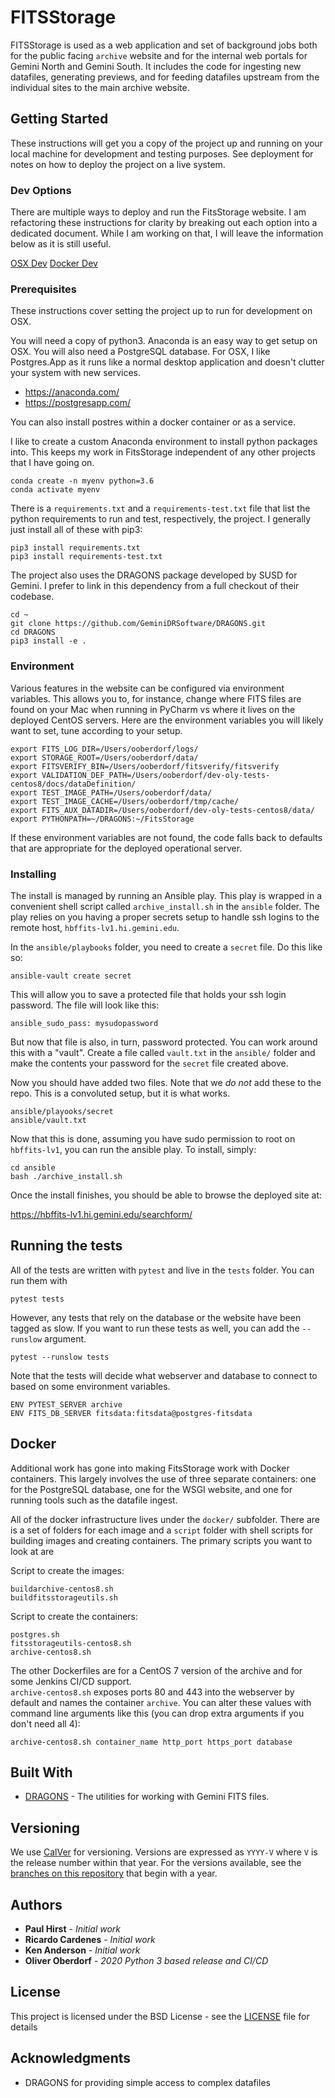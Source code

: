 # FITSStorage

FITSStorage is used as a web application and set of background jobs both for the public facing `archive` website and
for the internal web portals for Gemini North and Gemini South.  It includes the code for ingesting new datafiles,
generating previews, and for feeding datafiles upstream from the individual sites to the main archive website.

## Getting Started

These instructions will get you a copy of the project up and running on your local machine for development and testing purposes. See deployment for notes on how to deploy the project on a live system.

### Dev Options

There are multiple ways to deploy and run the FitsStorage website.  I am refactoring these instructions for
clarity by breaking out each option into a dedicated document.  While I am working on that, I will leave the
information below as it is still useful.

[OSX Dev](docs/OSX.md)
[Docker Dev](docs/DockerDev.md)

### Prerequisites

These instructions cover setting the project up to run for development on OSX.

You will need a copy of python3.  Anaconda is an easy way to get setup on OSX.  You will also need a PostgreSQL 
database.  For OSX, I like Postgres.App as it runs like a normal desktop application and doesn't clutter your 
system with new services.

 * https://anaconda.com/
 * https://postgresapp.com/

You can also install postres within a docker container or as a service.

I like to create a custom Anaconda environment to install python packages into.  This keeps my work in FitsStorage
independent of any other projects that I have going on.

```
conda create -n myenv python=3.6
conda activate myenv
```

There is a `requirements.txt` and a `requirements-test.txt` file that list the python requirements to run and test,
respectively, the project.  I generally just install all of these with pip3:

```
pip3 install requirements.txt
pip3 install requirements-test.txt
```

The project also uses the DRAGONS package developed by SUSD for Gemini.  I prefer to link in this dependency from a
full checkout of their codebase.

```
cd ~
git clone https://github.com/GeminiDRSoftware/DRAGONS.git
cd DRAGONS
pip3 install -e .
```

### Environment

Various features in the website can be configured via environment variables.  This allows you to, for instance,
change where FITS files are found on your Mac when running in PyCharm vs where it lives on the deployed CentOS servers.
Here are the environment variables you will likely want to set, tune according to your setup.

```shell script
export FITS_LOG_DIR=/Users/ooberdorf/logs/
export STORAGE_ROOT=/Users/ooberdorf/data/
export FITSVERIFY_BIN=/Users/ooberdorf/fitsverify/fitsverify
export VALIDATION_DEF_PATH=/Users/ooberdorf/dev-oly-tests-centos8/docs/dataDefinition/
export TEST_IMAGE_PATH=/Users/ooberdorf/data/
export TEST_IMAGE_CACHE=/Users/ooberdorf/tmp/cache/
export FITS_AUX_DATADIR=/Users/ooberdorf/dev-oly-tests-centos8/data/
export PYTHONPATH=~/DRAGONS:~/FitsStorage
```

If these environment variables are not found, the code falls back to defaults that are appropriate for the deployed
operational server.

### Installing

The install is managed by running an Ansible play.  This play is wrapped in a convenient shell script called
`archive_install.sh` in the `ansible` folder.  The play relies on you having a proper secrets setup to handle ssh
logins to the remote host, `hbffits-lv1.hi.gemini.edu`.

In the `ansible/playbooks` folder, you need to create a `secret` file.  Do this like so:

```
ansible-vault create secret
```

This will allow you to save a protected file that holds your ssh login password.  The file will look like this:

```
ansible_sudo_pass: mysudopassword
```

But now that file is also, in turn, password protected.  You can work around this with a "vault".  Create a file called
`vault.txt` in the `ansible/` folder and make the contents your password for the `secret` file created above.

Now you should have added two files.  Note that we *do not* add these to the repo.  This is a convoluted setup, but it
is what works.

```
ansible/playooks/secret
ansible/vault.txt
```

Now that this is done, assuming you have sudo permission to root on `hbffits-lv1`, you can run the ansible play.
To install, simply:

```
cd ansible
bash ./archive_install.sh
```

Once the install finishes, you should be able to browse the deployed site at:

https://hbffits-lv1.hi.gemini.edu/searchform/

## Running the tests

All of the tests are written with `pytest` and live in the `tests` folder.  You can run them with

`pytest tests`

However, any tests that rely on the database or the website have been tagged as slow.  If you want to run these tests
as well, you can add the `--runslow` argument.

`pytest --runslow tests`

Note that the tests will decide what webserver and database to connect to based on some environment variables.

```shell script
ENV PYTEST_SERVER archive
ENV FITS_DB_SERVER fitsdata:fitsdata@postgres-fitsdata
```

## Docker

Additional work has gone into making FitsStorage work with Docker containers.  This largely involves the use of three
separate containers: one for the PostgreSQL database, one for the WSGI website, and one for running tools such as the
datafile ingest.

All of the docker infrastructure lives under the `docker/` subfolder.  There are is a set of folders for each image
and a `script` folder with shell scripts for building images and creating containers.  The primary scripts you want to
look at are

Script to create the images:

```shell script
buildarchive-centos8.sh
buildfitsstorageutils.sh
```

Script to create the containers:

```shell script
postgres.sh
fitsstorageutils-centos8.sh
archive-centos8.sh
```

The other Dockerfiles are for a CentOS 7 version of the archive and for some Jenkins CI/CD support.  
`archive-centos8.sh` exposes ports 80 and 443 into the webserver by default and names the container `archive`.
You can alter these values with command line arguments like this (you can drop extra arguments if you don't need
all 4):

`archive-centos8.sh container_name http_port https_port database`  

## Built With

* [DRAGONS](https://github.com/GeminiDRSoftware/DRAGONS) - The utilities for working with Gemini FITS files.

## Versioning

We use [CalVer](https://calver.org/) for versioning.  Versions are expressed as `YYYY-V` where `V` is the release number
within that year.  For the versions available, see the 
[branches on this repository](https://gitlab.gemini.edu/DRSoftware/FitsStorage/branches?utf8=%E2%9C%93&search=20) 
that begin with a year. 

## Authors

* **Paul Hirst** - *Initial work*
* **Ricardo Cardenes** - *Initial work*
* **Ken Anderson** - *Initial work*
* **Oliver Oberdorf** - *2020 Python 3 based release and CI/CD*

## License

This project is licensed under the BSD License - see the [LICENSE](LICENSE) file for details

## Acknowledgments

* DRAGONS for providing simple access to complex datafiles

